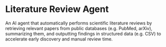 # Literature Review Agent

An AI agent that automatically performs scientific literature reviews by retrieving relevant papers from public databases (e.g. PubMed, arXiv), summarizing them, and outputting findings in structured data (e.g. CSV) to accelerate early discovery and manual review time.